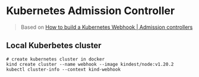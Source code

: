 # Kubernetes Admission Controller

> Based on [How to build a Kubernetes Webhook | Admission controllers](https://www.youtube.com/watch?v=1mNYSn2KMZk)

## Local Kuberbetes cluster

```shell
# create kubernetes cluster in docker
kind create cluster --name webhook --image kindest/node:v1.20.2
kubectl cluster-info --context kind-webhook
```
